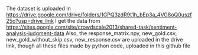 The dataset is uploaded in https://drive.google.com/drive/folders/1GPQ3zdR9t1h_bEp3a_4VG8oQ0uszf25o?usp=drive_link
I get the data from https://sites.google.com/site/crowdscale2013/shared-task/sentiment-analysis-judgment-data
Also, the response_matrix.npy, new_gold.csv, new_gold_without_skip.csv, new_response.csv are uploaded in the drive link, though all these files made by python code, uploaded in this github file
